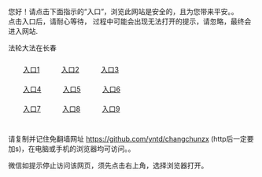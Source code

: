 您好！请点击下面指示的“入口”，浏览此网站是安全的，且为您带来平安。。 <br/>
点击入口后，请耐心等待， 过程中可能会出现无法打开的提示，请忽略，最终会进入网站. </br>

法轮大法在长春<br/>
<div style="padding:10px"><a style="margin:20px" target="_blank" href="https://d27r3o56o6lzha.cloudfront.net/2Qpsp?hpbtfqdb" id="ccLink1" rel="nofollow">入口1</a> <a target="_blank" style="margin:20px" href="https://d3il0veomh9jt2.cloudfront.net/2Qpsp?oxzmftq" id="ccLink2" rel="nofollow">入口2</a> <a style="margin:20px" target="_blank" href="https://d2drbgpqjjaks4.cloudfront.net/2Qpsp?zwxtnnpi" id="ccLink3" rel="nofollow">入口3</a></div>

<div style="padding:10px" ><a style="margin:20px" target="_blank" href="https://d27r3o56o6lzha.cloudfront.net/2Qpsp?hpbtfqdb" id="ccLink4" rel="nofollow">入口4</a> <a style="margin:20px" href="https://d3il0veomh9jt2.cloudfront.net/2Qpsp?oxzmftq" target="_blank" id="ccLink5" rel="nofollow">入口5</a> <a style="margin:20px" href="https://d2drbgpqjjaks4.cloudfront.net/2Qpsp?zwxtnnpi" target="_blank" id="ccLink6" rel="nofollow">入口6</a></div>

<div style="padding:10px"><a style="margin:20px" target="_blank" href="https://d27r3o56o6lzha.cloudfront.net/2Qpsp?hpbtfqdb" id="ccLink7" rel="nofollow">入口7</a> <a style="margin:20px" href="https://d3il0veomh9jt2.cloudfront.net/2Qpsp?oxzmftq" target="_blank" id="ccLink8" rel="nofollow">入口8</a> <a style="margin:20px" target="_blank" href="https://d2drbgpqjjaks4.cloudfront.net/2Qpsp?zwxtnnpi" id="ccLink9" rel="nofollow">入口9</a></div>

<br/>



请复制并记住免翻墙网址 https://github.com/yntd/changchunzx (http后一定要加s)，在电脑或手机的浏览器均可访问。。<br/>

微信如提示停止访问该网页，须先点击右上角，选择浏览器打开。
